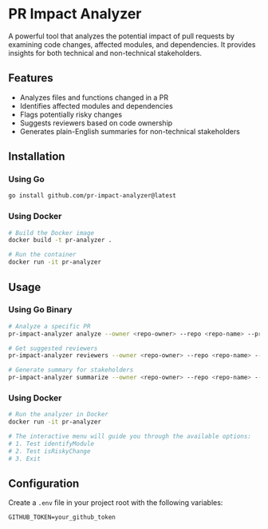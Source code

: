 # PR Impact Analyzer

A powerful tool that analyzes the potential impact of pull requests by examining code changes, affected modules, and dependencies. It provides insights for both technical and non-technical stakeholders.

## Features

- Analyzes files and functions changed in a PR
- Identifies affected modules and dependencies
- Flags potentially risky changes
- Suggests reviewers based on code ownership
- Generates plain-English summaries for non-technical stakeholders

## Installation

### Using Go

```bash
go install github.com/pr-impact-analyzer@latest
```

### Using Docker

```bash
# Build the Docker image
docker build -t pr-analyzer .

# Run the container
docker run -it pr-analyzer
```

## Usage

### Using Go Binary

```bash
# Analyze a specific PR
pr-impact-analyzer analyze --owner <repo-owner> --repo <repo-name> --pr <pr-number>

# Get suggested reviewers
pr-impact-analyzer reviewers --owner <repo-owner> --repo <repo-name> --pr <pr-number>

# Generate summary for stakeholders
pr-impact-analyzer summarize --owner <repo-owner> --repo <repo-name> --pr <pr-number>
```

### Using Docker

```bash
# Run the analyzer in Docker
docker run -it pr-analyzer

# The interactive menu will guide you through the available options:
# 1. Test identifyModule
# 2. Test isRiskyChange
# 3. Exit
```

## Configuration

Create a `.env` file in your project root with the following variables:

```
GITHUB_TOKEN=your_github_token
```


 